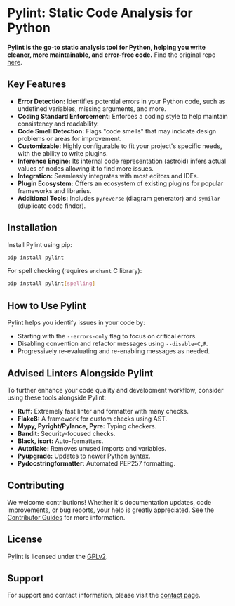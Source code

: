 # Pylint: Static Code Analysis for Python 

**Pylint is the go-to static analysis tool for Python, helping you write cleaner, more maintainable, and error-free code.**  Find the original repo [here](https://github.com/pylint-dev/pylint).

## Key Features

*   **Error Detection:** Identifies potential errors in your Python code, such as undefined variables, missing arguments, and more.
*   **Coding Standard Enforcement:** Enforces a coding style to help maintain consistency and readability.
*   **Code Smell Detection:** Flags "code smells" that may indicate design problems or areas for improvement.
*   **Customizable:** Highly configurable to fit your project's specific needs, with the ability to write plugins.
*   **Inference Engine:**  Its internal code representation (astroid) infers actual values of nodes allowing it to find more issues.
*   **Integration:** Seamlessly integrates with most editors and IDEs.
*   **Plugin Ecosystem:** Offers an ecosystem of existing plugins for popular frameworks and libraries.
*   **Additional Tools:** Includes `pyreverse` (diagram generator) and `symilar` (duplicate code finder).

## Installation

Install Pylint using pip:

```bash
pip install pylint
```

For spell checking (requires `enchant` C library):

```bash
pip install pylint[spelling]
```

## How to Use Pylint

Pylint helps you identify issues in your code by:

*   Starting with the `--errors-only` flag to focus on critical errors.
*   Disabling convention and refactor messages using `--disable=C,R`.
*   Progressively re-evaluating and re-enabling messages as needed.

## Advised Linters Alongside Pylint

To further enhance your code quality and development workflow, consider using these tools alongside Pylint:

*   **Ruff:** Extremely fast linter and formatter with many checks.
*   **Flake8:** A framework for custom checks using AST.
*   **Mypy, Pyright/Pylance, Pyre:** Typing checkers.
*   **Bandit:** Security-focused checks.
*   **Black, isort:** Auto-formatters.
*   **Autoflake:** Removes unused imports and variables.
*   **Pyupgrade:** Updates to newer Python syntax.
*   **Pydocstringformatter:** Automated PEP257 formatting.

## Contributing

We welcome contributions!  Whether it's documentation updates, code improvements, or bug reports, your help is greatly appreciated.  See the [Contributor Guides](https://pylint.readthedocs.io/en/latest/development_guide/contribute.html) for more information.

## License

Pylint is licensed under the [GPLv2](https://github.com/pylint-dev/pylint/blob/main/LICENSE).

## Support

For support and contact information, please visit the [contact page](https://pylint.readthedocs.io/en/latest/contact.html).